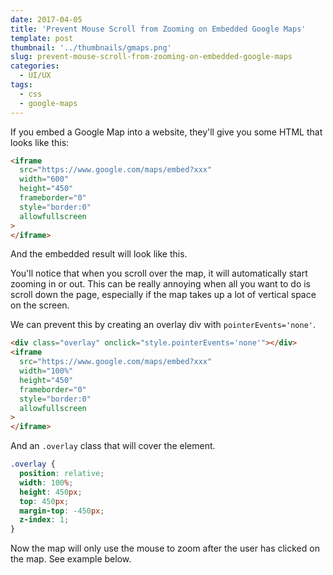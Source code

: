 ```yaml
---
date: 2017-04-05
title: 'Prevent Mouse Scroll from Zooming on Embedded Google Maps'
template: post
thumbnail: '../thumbnails/gmaps.png'
slug: prevent-mouse-scroll-from-zooming-on-embedded-google-maps
categories:
  - UI/UX
tags:
  - css
  - google-maps
---
```


If you embed a Google Map into a website, they'll give you some HTML that looks like this:

```html
<iframe
  src="https://www.google.com/maps/embed?xxx"
  width="600"
  height="450"
  frameborder="0"
  style="border:0"
  allowfullscreen
>
</iframe>
```

And the embedded result will look like this.

You'll notice that when you scroll over the map, it will automatically start zooming in or out. This can be really annoying when all you want to do is scroll down the page, especially if the map takes up a lot of vertical space on the screen.

We can prevent this by creating an overlay div with `pointerEvents='none'`.

```html
<div class="overlay" onclick="style.pointerEvents='none'"></div>
<iframe
  src="https://www.google.com/maps/embed?xxx"
  width="100%"
  height="450"
  frameborder="0"
  style="border:0"
  allowfullscreen
>
</iframe>
```

And an `.overlay` class that will cover the element.

```css
.overlay {
  position: relative;
  width: 100%;
  height: 450px;
  top: 450px;
  margin-top: -450px;
  z-index: 1;
}
```

Now the map will only use the mouse to zoom after the user has clicked on the map. See example below.
